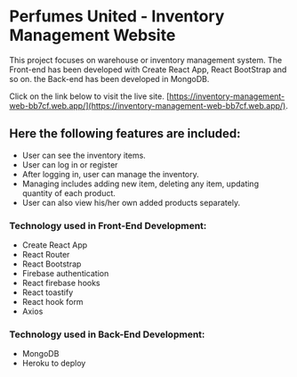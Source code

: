 # Perfumes United - Inventory Management Website

This project focuses on warehouse or inventory management system. The Front-end has been developed with Create React App, React BootStrap and so on. the Back-end has been developed in MongoDB. 

 Click on the link below to visit the live site.
[https://inventory-management-web-bb7cf.web.app/](https://inventory-management-web-bb7cf.web.app/).

## Here the following features are included:
* User can see the inventory items.
* User can log in or register
* After logging in, user can manage the inventory.
* Managing includes adding new item, deleting any item, updating quantity of each product.
* User can also view his/her own added products separately.

### Technology used in Front-End Development:
* Create React App
* React Router
* React Bootstrap
* Firebase authentication
* React firebase hooks
* React toastify
* React hook form
* Axios

### Technology used in Back-End Development:
* MongoDB
* Heroku to deploy 